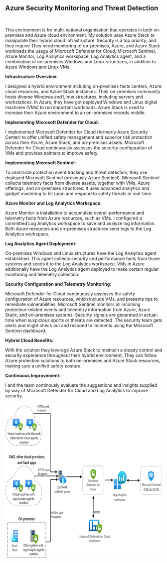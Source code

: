 <h2>Azure Security Monitoring and Threat Detection</h2><br>

This environment is for multi-national organisation that operates in both on-premises and Azure cloud environment. My solution uses Azure Stack to manipulate their hybrid cloud infrastructure. Security is a top priority, and they require They need monitoring of on-premises, Azure, and Azure Stack workloads the usage of Microsoft Defender for Cloud, Microsoft Sentinel, Azure Monitor, Log Analytics workspace, Log Analytics agent, and a combination of on-premises Windows and Linux structures, in addition to Azure Windows and Linux VMs.<br>

<b>Infrastructure Overview:</b><br>

I designed a hybrid environment including on-premises facts centers, Azure cloud resources, and Azure Stack instances.
Their on-premises community hosts diverse Windows and Linux structures, including servers and workstations.
In Azure, they have got deployed Windows and Linux digital machines (VMs) to run important workloads.
Azure Stack is used to increase their Azure environment to an on-premises records middle.<br>

<b>Implementing Microsoft Defender for Cloud:</b>

I implemented Microsoft Defender for Cloud (formerly Azure Security Center) to offer unified safety management and superior risk protection across their Azure, Azure Stack, and on-premises assets.
Microsoft Defender for Cloud continuously assesses the security configuration of VMs and provides pointers to improve safety.<br>

<b>Implementing Microsoft Sentinel:</b>

To centralize protection event tracking and threat detection, they use deployed Microsoft Sentinel (previously Azure Sentinel).
Microsoft Sentinel collects telemetry facts from diverse assets, together with VMs, Azure offerings, and on-premises structures.
It uses advanced analytics and gadget mastering to hit upon and respond to safety threats in real-time.<br>

<b>Azure Monitor and Log Analytics Workspace:</b>

Azure Monitor is installation to accumulate overall performance and telemetry facts from Azure resources, such as VMs.
I configured a committed Log Analytics workspace to save and analyze log information.
Both Azure resources and on-premises structures send logs to the Log Analytics workspace.<br>

<b>Log Analytics Agent Deployment:</b>

On-premises Windows and Linux structures have the Log Analytics agent established. This agent collects security and performance facts from those systems and sends it to the Log Analytics workspace.
VMs in Azure additionally have the Log Analytics agent deployed to make certain regular monitoring and telemetry collection.<br>

<b>Security Configuration and Telemetry Monitoring:</b></br>

Microsoft Defender for Cloud continuously assesses the safety configuration of Azure resources, which include VMs, and presents tips to remediate vulnerabilities.
Microsoft Sentinel monitors all incoming protection-related events and telemetry information from Azure, Azure Stack, and on-premises systems.
Security signals are generated in actual-time when suspicious sports or threats are detected.
The security team gets alerts and might check out and respond to incidents using the Microsoft Sentinel dashboard.<br>

<b>Hybrid Cloud Benefits:</b>

With the solution they leverage Azure Stack to maintain a steady control and security experience throughout their hybrid environment.
They can follow Azure protection solutions to both on-premises and Azure Stack resources, making sure a unified safety posture.<br>

<b>Continuous Improvement:</b><br>

I and the team continously evaluate the suggestions and insights supplied by way of Microsoft Defender for Cloud and Log Analytics to improve security.
<p><img src="Azure-Hybrid-Security.png" alt="Azure Hybrid Security" width="850" height="500"></p>
